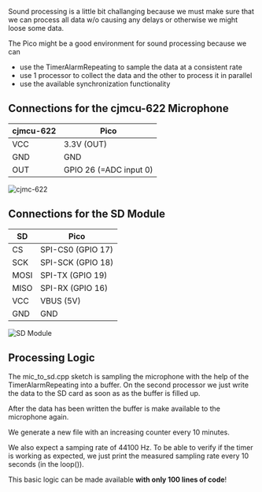 Sound processing is a little bit challanging because we must make sure that we can process all data w/o causing any delays or otherwise we might loose some data.

The Pico might be a good environment for sound processing because we can

- use the TimerAlarmRepeating to sample the data at a consistent rate
- use 1 processor to collect the data and the other to process it in parallel
- use the available synchronization functionality 

 ## Connections for the cjmcu-622 Microphone

 cjmcu-622 | Pico              
-----------|-------------------
 VCC       | 3.3V (OUT)         
 GND       | GND               
 OUT       | GPIO 26 (=ADC input 0)

<img src="https://www.pschatzmann.ch/wp-content/uploads/2021/03/cjmcu-622.jpeg" alt="cjmc-622">


 ## Connections for the SD Module

 SD   | Pico              
------|-------------------
 CS   | SPI-CS0 (GPIO 17) 
 SCK  | SPI-SCK (GPIO 18) 
 MOSI | SPI-TX (GPIO 19)  
 MISO | SPI-RX (GPIO 16)  
 VCC  | VBUS (5V)         
 GND  | GND               

<img src="https://www.pschatzmann.ch/wp-content/uploads/2020/12/SD.jpeg" alt="SD Module">


 ## Processing Logic

The mic_to_sd.cpp sketch is sampling the microphone with the help of the TimerAlarmRepeating into a buffer. On the second processor we just write the data to the SD card as soon as as the buffer is filled up. 

After the data has been written the buffer is make available to the microphone again.

We generate a new file with an increasing counter every 10 minutes.

We also expect a samping rate of 44100 Hz. To be able to verify if the timer is working as expected, we just print the measured sampling rate every 10 seconds (in the loop()).

This basic logic can be made available __with only 100 lines of code__!